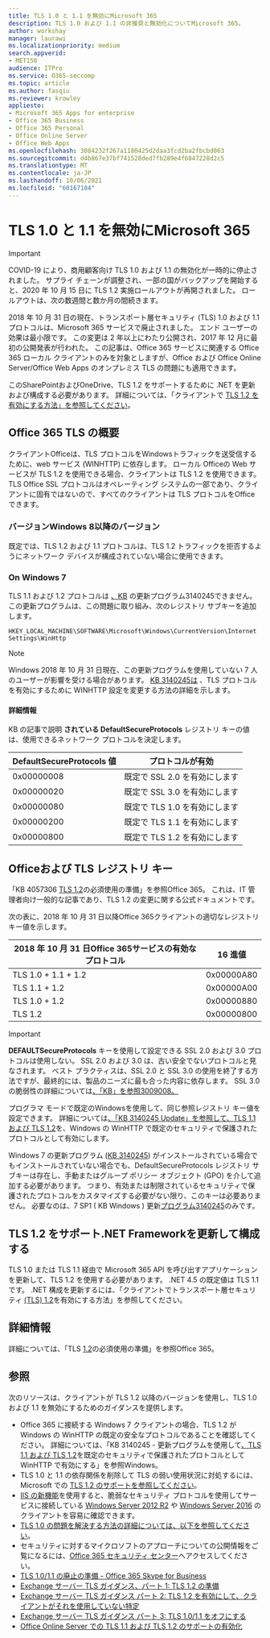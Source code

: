 ```yaml
---
title: TLS 1.0 と 1.1 を無効にMicrosoft 365
description: TLS 1.0 および 1.1 の非推奨と無効化についてMicrosoft 365。
author: workshay
manager: laurawi
ms.localizationpriority: medium
search.appverid:
- MET150
audience: ITPro
ms.service: O365-seccomp
ms.topic: article
ms.author: fasqiu
ms.reviewer: krowley
appliesto:
- Microsoft 365 Apps for enterprise
- Office 365 Business
- Office 365 Personal
- Office Online Server
- Office Web Apps
ms.openlocfilehash: 3084232f267a1180425d2daa3fcd2ba2fbcbd063
ms.sourcegitcommit: d4b867e37bf741528ded7fb289e4f6847228d2c5
ms.translationtype: MT
ms.contentlocale: ja-JP
ms.lasthandoff: 10/06/2021
ms.locfileid: "60167104"
---
```

# <a name="disabling-tls-10-and-11-for-microsoft-365"></a>TLS 1.0 と 1.1 を無効にMicrosoft 365

> [!IMPORTANT]
> COVID-19 により、商用顧客向け TLS 1.0 および 1.1 の無効化が一時的に停止されました。 サプライ チェーンが調整され、一部の国がバックアップを開始すると、2020 年 10 月 15 日に TLS 1.2 実施ロールアウトが再開されました。 ロールアウトは、次の数週間と数か月の間続きます。

2018 年 10 月 31 日の現在、トランスポート層セキュリティ (TLS) 1.0 および 1.1 プロトコルは、Microsoft 365 サービスで廃止されました。 エンド ユーザーの効果は最小限です。 この変更は 2 年以上にわたり公開され、2017 年 12 月に最初の公開発表が行われた。 この記事は、Office 365 サービスに関連する Office 365 ローカル クライアントのみを対象としますが、Office および Office Online Server/Office Web Apps のオンプレミス TLS の問題にも適用できます。

このSharePointおよびOneDrive、TLS 1.2 をサポートするために .NET を更新および構成する必要があります。 詳細については、「クライアントで [TLS 1.2 を有効にする方法」を参照してください](/mem/configmgr/core/plan-design/security/enable-tls-1-2-client)。

## <a name="office-365-and-tls-overview"></a>Office 365 TLS の概要

クライアントOfficeは、TLS プロトコルをWindowsトラフィックを送受信するために、web サービス (WINHTTP) に依存します。 ローカル Officeの Web サービスが TLS 1.2 を使用できる場合、クライアントは TLS 1.2 を使用できます。 TLS Office SSL プロトコルはオペレーティング システムの一部であり、クライアントに固有ではないので、すべてのクライアントは TLS プロトコルをOfficeできます。

### <a name="on-windows-8-and-later-versions"></a>バージョンWindows 8以降のバージョン

既定では、TLS 1.2 および 1.1 プロトコルは、TLS 1.2 トラフィックを拒否するようにネットワーク デバイスが構成されていない場合に使用できます。

### <a name="on-windows-7"></a>On Windows 7

TLS 1.1 および 1.2 プロトコルは [、KB](https://support.microsoft.com/help/3140245) の更新プログラム3140245できません。 この更新プログラムは、この問題に取り組み、次のレジストリ サブキーを追加します。

```console
HKEY_LOCAL_MACHINE\SOFTWARE\Microsoft\Windows\CurrentVersion\Internet Settings\WinHttp
```

> [!NOTE]
> Windows 2018 年 10 月 31 日現在、この更新プログラムを使用していない 7 人のユーザーが影響を受ける場合があります。 [KB 3140245は](https://support.microsoft.com/help/3140245) 、TLS プロトコルを有効にするために WINHTTP 設定を変更する方法の詳細を示します。

#### <a name="more-information"></a>詳細情報

KB の記事で説明 **されている DefaultSecureProtocols** レジストリ キーの値は、使用できるネットワーク プロトコルを決定します。

|DefaultSecureProtocols 値|プロトコルが有効|
|-|-|
|0x00000008|既定で SSL 2.0 を有効にします|
|0x00000020|既定で SSL 3.0 を有効にします|
|0x00000080|既定で TLS 1.0 を有効にします|
|0x00000200|既定で TLS 1.1 を有効にします|
|0x00000800|既定で TLS 1.2 を有効にします|

## <a name="office-clients-and-tls-registry-keys"></a>Officeおよび TLS レジストリ キー

「KB 4057306 [TLS 1.2](https://support.microsoft.com/help/4057306)の必須使用の準備」を参照Office 365。 これは、IT 管理者向け一般的な記事であり、TLS 1.2 の変更に関する公式ドキュメントです。

次の表に、2018 年 10 月 31 日以降Office 365クライアントの適切なレジストリ キー値を示します。

|2018 年 10 月 31 日Office 365サービスの有効なプロトコル|16 進値|
|-|-|
|TLS 1.0 + 1.1 + 1.2|0x00000A80|
|TLS 1.1 + 1.2|0x00000A00|
|TLS 1.0 + 1.2|0x00000880|
|TLS 1.2|0x00000800|

> [!IMPORTANT]
> **DEFAULTSecureProtocols** キーを使用して設定できる SSL 2.0 および 3.0 プロトコルは使用しない。 SSL 2.0 および 3.0 は、古い安全でないプロトコルと見なされます。 ベスト プラクティスは、SSL 2.0 と SSL 3.0 の使用を終了する方法ですが、最終的には、製品のニーズに最も合った内容に依存します。 SSL 3.0 の脆弱性の詳細については[、「KB」を参照3009008。](https://support.microsoft.com/help/3009008)

プログラマ モードで既定のWindowsを使用して、同じ参照レジストリ キー値を設定できます。 詳細については[、「KB 3140245 Update」を参照して、TLS 1.1 および TLS 1.2](https://support.microsoft.com/help/3140245)を、Windows の WinHTTP で既定のセキュリティで保護されたプロトコルとして有効にします。

Windows 7 の更新プログラム ([KB 3140245](https://support.microsoft.com/help/3140245)) がインストールされている場合でもインストールされていない場合でも、DefaultSecureProtocols レジストリ サブキーは存在し、手動またはグループ ポリシー オブジェクト (GPO) を介して追加する必要があります。 つまり、有効または制限されているセキュリティで保護されたプロトコルをカスタマイズする必要がない限り、このキーは必要ありません。 必要なのは、7 SP1 ( KB Windows ) 更新[プログラム3140245](https://support.microsoft.com/help/3140245)のみです。

## <a name="update-and-configure-the-net-framework-to-support-tls-12"></a>TLS 1.2 をサポート.NET Frameworkを更新して構成する

TLS 1.0 または TLS 1.1 経由で Microsoft 365 API を呼び出すアプリケーションを更新して、TLS 1.2 を使用する必要があります。 .NET 4.5 の既定値は TLS 1.1 です。 .NET 構成を更新するには、「クライアントでトランスポート層セキュリティ [(TLS) 1.2](/mem/configmgr/core/plan-design/security/enable-tls-1-2-client)を有効にする方法」を参照してください。

## <a name="more-information"></a>詳細情報

詳細については、「TLS [1.2](https://support.microsoft.com/help/4057306/preparing-for-tls-1-2-in-office-365)の必須使用の準備」を参照Office 365。

## <a name="references"></a>参照

次のリソースは、クライアントが TLS 1.2 以降のバージョンを使用し、TLS 1.0 および 1.1 を無効にするためのガイダンスを提供します。

- Office 365 に接続する Windows 7 クライアントの場合、TLS 1.2 が Windows の WinHTTP の既定の安全なプロトコルであることを確認してください。 詳細については、「KB 3140245 - 更新プログラムを使用して[、TLS 1.1 および TLS 1.2](https://support.microsoft.com/help/3140245/update-to-enable-tls-1-1-and-tls-1-2-as-a-default-secure-protocols-in)を既定のセキュリティで保護されたプロトコルとして WinHTTP で有効にする」を参照Windows。
- TLS 1.0 と 1.1 の依存関係を削除して TLS の弱い使用状況に対処するには、Microsoft での [TLS 1.2 のサポートを参照してください](https://cloudblogs.microsoft.com/microsoftsecure/2017/06/20/tls-1-2-support-at-microsoft/)。
- [IIS の新機能](https://cloudblogs.microsoft.com/microsoftsecure/2017/09/07/new-iis-functionality-to-help-identify-weak-tls-usage/)を使用すると、脆弱なセキュリティ プロトコルを使用してサービスに接続している [Windows Server 2012 R2](https://support.microsoft.com/help/4025335/windows-8-1-windows-server-2012-r2-update-kb4025335) や [Windows Server 2016](https://support.microsoft.com/help/4025334/windows-10-update-kb4025334) のクライアントを容易に確認できます。
- [TLS 1.0 の問題を解決する方法の詳細については、以下を参照してください](https://www.microsoft.com/download/details.aspx?id=55266)。
- セキュリティに対するマイクロソフトのアプローチについての公開情報をご覧になるには、[Office 365 セキュリティ センター](https://www.microsoft.com/trustcenter/cloudservices/office365)へアクセスしてください。
- [TLS 1.0/1.1 の廃止の準備 - Office 365 Skype for Business](https://techcommunity.microsoft.com/t5/Skype-for-Business-Blog/Preparing-for-TLS-1-0-1-1-Deprecation-O365-Skype-for-Business/ba-p/222247)
- [Exchange サーバー TLS ガイダンス、パート 1: TLS 1.2 の準備](https://techcommunity.microsoft.com/t5/exchange-team-blog/exchange-server-tls-guidance-part-1-getting-ready-for-tls-1-2/ba-p/607649)
- [Exchange サーバー TLS ガイダンス パート 2: TLS 1.2 を有効にして、クライアントがそれを使用していない特定](https://techcommunity.microsoft.com/t5/exchange-team-blog/exchange-server-tls-guidance-part-2-enabling-tls-1-2-and/ba-p/607761)
- [Exchange サーバー TLS ガイダンス パート 3: TLS 1.0/1.1 をオフにする](https://techcommunity.microsoft.com/t5/exchange-team-blog/exchange-server-tls-guidance-part-3-turning-off-tls-1-0-1-1/ba-p/607898)
- [Office Online Server での TLS 1.1 および TLS 1.2 のサポートの有効化](/officeonlineserver/enable-tls-1-1-and-tls-1-2-support-in-office-online-server)

